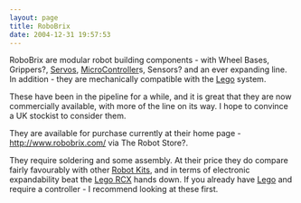 ```yaml
---
layout: page
title: RoboBrix
date: 2004-12-31 19:57:53
---
```

<p>RoboBrix are modular robot building components - with Wheel Bases, Grippers<a class="wiki wikinew for-review" title="Create page: Grippers">?</a>, <a class="wiki" href="/wiki/servo_motor.html" title="A motor with built in positioning control - easily interfaced with digital systems">Servos</a>, <a a="" brain")="" class="wiki" for="" href="/wiki/microcontroller.html" robot"="" title="A programmable digital controller (or ">MicroController</a>s, Sensors<a class="wiki wikinew for-review" title="Create page: Sensors">?</a> and an ever expanding line. In addition - they are mechanically compatible with the <a class="wiki" href="/wiki/lego.html" title="The best known construction toy">Lego</a> system.
</p>
<p>These have been in the pipeline for a while, and it is great that they are now commercially available, with more of the line on its way. I hope to convince a UK stockist to consider them.
</p>
<p>They are available for purchase currently at their home page - <a  href="http://www.robobrix.com/" rel="external" target="_blank">http://www.robobrix.com/</a> via The Robot Store<a class="wiki wikinew for-review" title="Create page: The Robot Store">?</a>.
</p>
<p>They require soldering and some assembly. At their price they do compare fairly favourably with other <a class="wiki" href="/wiki/robot_kits.html" title="Robot Kits">Robot Kits</a>, and in terms of electronic expandability beat the <a class="wiki" href="/wiki/lego_rcx.html" title="The Lego RCX">Lego RCX</a> hands down. If you already have <a class="wiki" href="/wiki/lego.html" title="The best known construction toy">Lego</a> and require a controller - I recommend looking at these first.
</p>
